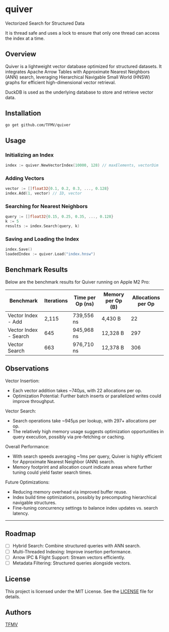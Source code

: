 # quiver

Vectorized Search for Structured Data

It is thread safe and uses a lock to ensure that only one thread can access the index at a time.

## Overview

Quiver is a lightweight vector database optimized for structured datasets. It integrates Apache Arrow Tables with Approximate Nearest Neighbors (ANN) search, leveraging Hierarchical Navigable Small World (HNSW) graphs for efficient high-dimensional vector retrieval.

DuckDB is used as the underlying database to store and retrieve vector data.

## Installation

```bash
go get github.com/TFMV/quiver
```

## Usage

### Initializing an Index

```go
index := quiver.NewVectorIndex(10000, 128) // maxElements, vectorDim
```

### Adding Vectors

```go
vector := []float32{0.1, 0.2, 0.3, ..., 0.128}
index.Add(1, vector) // ID, vector
```

### Searching for Nearest Neighbors

```go
query := []float32{0.15, 0.25, 0.35, ..., 0.128}
k := 5
results := index.Search(query, k)
```

### Saving and Loading the Index

```go
index.Save()
loadedIndex := quiver.Load("index.hnsw")
```

## Benchmark Results

Below are the benchmark results for Quiver running on Apple M2 Pro:

| Benchmark                     | Iterations  | Time per Op (ns) | Memory per Op (B) | Allocations per Op |
|--------------------------------|-------------|------------------|--------------------|---------------------|
| Vector Index - Add            | 2,115       | 739,556 ns       | 4,430 B           | 22                |
| Vector Index - Search          | 645         | 945,968 ns       | 12,328 B          | 297               |
| Vector Search                 | 663         | 976,710 ns       | 12,378 B          | 306               |

## Observations

Vector Insertion:

- Each vector addition takes ~740µs, with 22 allocations per op.
- Optimization Potential: Further batch inserts or parallelized writes could improve throughput.

Vector Search:

- Search operations take ~945µs per lookup, with 297+ allocations per op.
- The relatively high memory usage suggests optimization opportunities in query execution, possibly via pre-fetching or caching.

Overall Performance:

- With search speeds averaging ~1ms per query, Quiver is highly efficient for Approximate Nearest Neighbor (ANN) search.
- Memory footprint and allocation count indicate areas where further tuning could yield faster search times.

Future Optimizations:

- Reducing memory overhead via improved buffer reuse.
- Index build time optimizations, possibly by precomputing hierarchical navigable structures.
- Fine-tuning concurrency settings to balance index updates vs. search latency.

---

## Roadmap

- [ ] Hybrid Search: Combine structured queries with ANN search.
- [ ] Multi-Threaded Indexing: Improve insertion performance.
- [ ] Arrow IPC & Flight Support: Stream vectors efficiently.
- [ ] Metadata Filtering: Structured queries alongside vectors.

## License

This project is licensed under the MIT License. See the [LICENSE](LICENSE) file for details.

## Authors

[TFMV](https://github.com/TFMV)

